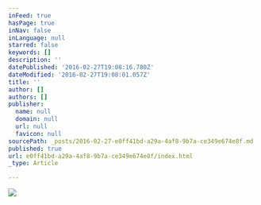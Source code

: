 ```yaml
---
inFeed: true
hasPage: true
inNav: false
inLanguage: null
starred: false
keywords: []
description: ''
datePublished: '2016-02-27T19:08:16.780Z'
dateModified: '2016-02-27T19:08:01.057Z'
title: ''
author: []
authors: []
publisher:
  name: null
  domain: null
  url: null
  favicon: null
sourcePath: _posts/2016-02-27-e0ff41bd-a29a-4af8-9b7a-ce349e674e8f.md
published: true
url: e0ff41bd-a29a-4af8-9b7a-ce349e674e8f/index.html
_type: Article

---
```

![](https://the-grid-user-content.s3-us-west-2.amazonaws.com/e3e18bf7-2911-45a9-aaa3-a1b116173537.jpg)
